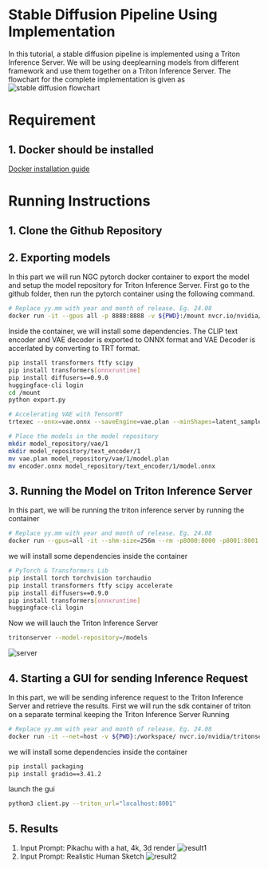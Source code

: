 # Stable Diffusion Pipeline Using Implementation
In this tutorial, a stable diffusion pipeline is implemented using a Triton Inference Server. We will be using deeplearning models from different framework and use them together on a Triton Inference Server.
The flowchart for the complete implementation is given as
![stable diffusion flowchart](/img/multiple_backends.PNG)

# Requirement
## 1. Docker should be installed
[Docker installation guide](https://docs.docker.com/engine/install/)

# Running Instructions
## 1. Clone the Github Repository
## 2. Exporting models
In this part we will run NGC pytorch docker container to export the model and setup the model repository for Triton Inference Server. First go to the github folder, then run the pytorch container using the following command. 
```bash
# Replace yy.mm with year and month of release. Eg. 24.08
docker run -it --gpus all -p 8888:8888 -v ${PWD}:/mount nvcr.io/nvidia/pytorch:yy.mm-py3
```
Inside the container, we will install some dependencies. The CLIP text encoder and VAE decoder is exported to ONNX format and VAE Decoder is accerlated by converting to TRT format.
```bash
pip install transformers ftfy scipy
pip install transformers[onnxruntime]
pip install diffusers==0.9.0
huggingface-cli login
cd /mount
python export.py

# Accelerating VAE with TensorRT
trtexec --onnx=vae.onnx --saveEngine=vae.plan --minShapes=latent_sample:1x4x64x64 --optShapes=latent_sample:4x4x64x64 --maxShapes=latent_sample:8x4x64x64 --fp16

# Place the models in the model repository
mkdir model_repository/vae/1
mkdir model_repository/text_encoder/1
mv vae.plan model_repository/vae/1/model.plan
mv encoder.onnx model_repository/text_encoder/1/model.onnx
```
## 3. Running the Model on Triton Inference Server
In this part, we will be running the triton inference server by running the container 
```bash
# Replace yy.mm with year and month of release. Eg. 24.08
docker run --gpus=all -it --shm-size=256m --rm -p8000:8000 -p8001:8001 -p8002:8002 -v ${PWD}:/workspace/ -v ${PWD}/model_repository:/models nvcr.io/nvidia/tritonserver:yy.mm-py3 bash
```
we will install some dependencies inside the container
```bash
# PyTorch & Transformers Lib
pip install torch torchvision torchaudio
pip install transformers ftfy scipy accelerate
pip install diffusers==0.9.0
pip install transformers[onnxruntime]
huggingface-cli login
```
Now we will lauch the Triton Inference Server
```bash
tritonserver --model-repository=/models
```
![server](/img/server.png)
## 4. Starting a GUI for sending Inference Request
In this part, we will be sending inference request to the Triton Inference Server and retrieve the results. First we will run the sdk container of triton on a separate terminal keeping the Triton Inference Server Running
```bash
# Replace yy.mm with year and month of release. Eg. 24.08
docker run -it --net=host -v ${PWD}:/workspace/ nvcr.io/nvidia/tritonserver:yy.mm-py3-sdk bash
```
we will install some dependencies inside the container
```bash
pip install packaging
pip install gradio==3.41.2
```
launch the gui 
```bash
python3 client.py --triton_url="localhost:8001"
```
## 5. Results
1. Input Prompt: Pikachu with a hat, 4k, 3d render
![result1](/img/res1.png)
2. Input Prompt: Realistic Human Sketch
![result2](/img/res2.png)
